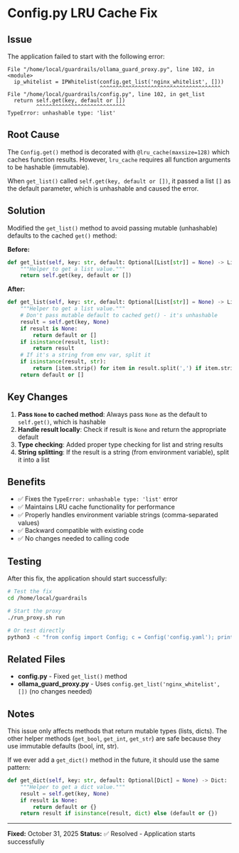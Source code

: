 # Config.py LRU Cache Fix

## Issue

The application failed to start with the following error:

```
File "/home/local/guardrails/ollama_guard_proxy.py", line 102, in <module>
  ip_whitelist = IPWhitelist(config.get_list('nginx_whitelist', []))
                             ^^^^^^^^^^^^^^^^^^^^^^^^^^^^^^^^^^^^^^
File "/home/local/guardrails/config.py", line 102, in get_list
  return self.get(key, default or [])
         ^^^^^^^^^^^^^^^^^^^^^^^^^^^^
TypeError: unhashable type: 'list'
```

## Root Cause

The `Config.get()` method is decorated with `@lru_cache(maxsize=128)` which caches function results. However, `lru_cache` requires all function arguments to be hashable (immutable). 

When `get_list()` called `self.get(key, default or [])`, it passed a list `[]` as the default parameter, which is unhashable and caused the error.

## Solution

Modified the `get_list()` method to avoid passing mutable (unhashable) defaults to the cached `get()` method:

**Before:**
```python
def get_list(self, key: str, default: Optional[List[str]] = None) -> List[str]:
    """Helper to get a list value."""
    return self.get(key, default or [])
```

**After:**
```python
def get_list(self, key: str, default: Optional[List[str]] = None) -> List[str]:
    """Helper to get a list value."""
    # Don't pass mutable default to cached get() - it's unhashable
    result = self.get(key, None)
    if result is None:
        return default or []
    if isinstance(result, list):
        return result
    # If it's a string from env var, split it
    if isinstance(result, str):
        return [item.strip() for item in result.split(',') if item.strip()]
    return default or []
```

## Key Changes

1. **Pass `None` to cached method**: Always pass `None` as the default to `self.get()`, which is hashable
2. **Handle result locally**: Check if result is `None` and return the appropriate default
3. **Type checking**: Added proper type checking for list and string results
4. **String splitting**: If the result is a string (from environment variable), split it into a list

## Benefits

- ✅ Fixes the `TypeError: unhashable type: 'list'` error
- ✅ Maintains LRU cache functionality for performance
- ✅ Properly handles environment variable strings (comma-separated values)
- ✅ Backward compatible with existing code
- ✅ No changes needed to calling code

## Testing

After this fix, the application should start successfully:

```bash
# Test the fix
cd /home/local/guardrails

# Start the proxy
./run_proxy.sh run

# Or test directly
python3 -c "from config import Config; c = Config('config.yaml'); print(c.get_list('nginx_whitelist', []))"
```

## Related Files

- **config.py** - Fixed `get_list()` method
- **ollama_guard_proxy.py** - Uses `config.get_list('nginx_whitelist', [])` (no changes needed)

## Notes

This issue only affects methods that return mutable types (lists, dicts). The other helper methods (`get_bool`, `get_int`, `get_str`) are safe because they use immutable defaults (bool, int, str).

If we ever add a `get_dict()` method in the future, it should use the same pattern:

```python
def get_dict(self, key: str, default: Optional[Dict] = None) -> Dict:
    """Helper to get a dict value."""
    result = self.get(key, None)
    if result is None:
        return default or {}
    return result if isinstance(result, dict) else (default or {})
```

---

**Fixed:** October 31, 2025
**Status:** ✅ Resolved - Application starts successfully
